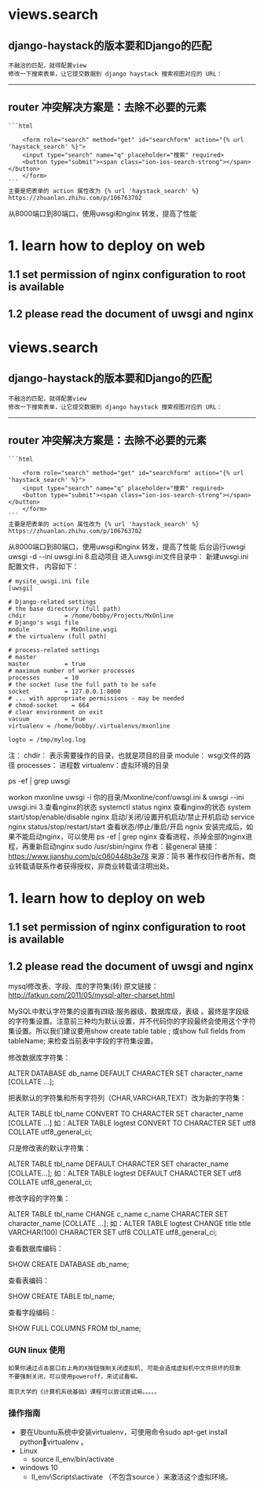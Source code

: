 # views.search

## django-haystack的版本要和Django的匹配

    不融洽的匹配，就得配置view
    修改一下搜索表单，让它提交数据到 django haystack 搜索视图对应的 URL：

-------

## router 冲突解决方案是：去除不必要的元素

    ```html

        <form role="search" method="get" id="searchform" action="{% url 'haystack_search' %}">
        <input type="search" name="q" placeholder="搜索" required>
        <button type="submit"><span class="ion-ios-search-strong"></span></button>
        </form>
    ```
    主要是把表单的 action 属性改为 {% url 'haystack_search' %}
    https://zhuanlan.zhihu.com/p/106763702

从8000端口到80端口，使用uwsgi和nginx 转发，提高了性能
#	1. learn how to deploy on web

##	1.1 set permission  of nginx configuration  to root is available
##	1.2 please read the document of uwsgi and nginx

# views.search

## django-haystack的版本要和Django的匹配

    不融洽的匹配，就得配置view
    修改一下搜索表单，让它提交数据到 django haystack 搜索视图对应的 URL：

-------

## router 冲突解决方案是：去除不必要的元素

    ```html

        <form role="search" method="get" id="searchform" action="{% url 'haystack_search' %}">
        <input type="search" name="q" placeholder="搜索" required>
        <button type="submit"><span class="ion-ios-search-strong"></span></button>
        </form>
    ```
    主要是把表单的 action 属性改为 {% url 'haystack_search' %}
    https://zhuanlan.zhihu.com/p/106763702

从8000端口到80端口，使用uwsgi和nginx 转发，提高了性能
后台运行uwsgi 
uwsgi -d --ini uwsgi.ini
8.启动项目
进入uwsgi.ini文件目录中：
新建uwsgi.ini 配置文件， 内容如下：
    
    # mysite_uwsgi.ini file
    [uwsgi]
    
    # Django-related settings
    # the base directory (full path)
    chdir           = /home/bobby/Projects/MxOnline
    # Django's wsgi file
    module          = MxOnline.wsgi
    # the virtualenv (full path)
    
    # process-related settings
    # master
    master          = true
    # maximum number of worker processes
    processes       = 10
    # the socket (use the full path to be safe
    socket          = 127.0.0.1:8000
    # ... with appropriate permissions - may be needed
    # chmod-socket    = 664
    # clear environment on exit
    vacuum          = true
    virtualenv = /home/bobby/.virtualenvs/mxonline
    
    logto = /tmp/mylog.log

注：
    chdir： 表示需要操作的目录，也就是项目的目录
    module： wsgi文件的路径
    processes： 进程数
    virtualenv：虚拟环境的目录
        

<!-- 查看端口.. -->
ps -ef | grep uwsgi

workon mxonline
uwsgi -i 你的目录/Mxonline/conf/uwsgi.ini &
uwsgi --ini uwsgi.ini
3.查看nginx的状态
systemctl status nginx 查看nginx的状态
system start/stop/enable/disable nginx 启动/关闭/设置开机启动/禁止开机启动
service nginx status/stop/restart/start 查看状态/停止/重启/开启 ngnix
安装完成后，如果不能启动nginx，可以使用 ps -ef | grep nginx 查看进程，杀掉全部的nginx进程，再重新启动nginx
 sudo /usr/sbin/nginx
作者：裴general
链接：https://www.jianshu.com/p/c060448b3e78
来源：简书
著作权归作者所有。商业转载请联系作者获得授权，非商业转载请注明出处。
#	1. learn how to deploy on web

##	1.1 set permission  of nginx configuration  to root is available
##	1.2 please read the document of uwsgi and nginx


mysql修改表、字段、库的字符集(转)
原文链接：http://fatkun.com/2011/05/mysql-alter-charset.html

MySQL中默认字符集的设置有四级:服务器级，数据库级，表级 。最终是字段级 的字符集设置。注意前三种均为默认设置，并不代码你的字段最终会使用这个字符集设置。所以我们建议要用show create table table ; 或show full fields from tableName; 来检查当前表中字段的字符集设置。

 

修改数据库字符集：

 

ALTER DATABASE db_name DEFAULT CHARACTER SET character_name [COLLATE ...];
 

把表默认的字符集和所有字符列（CHAR,VARCHAR,TEXT）改为新的字符集：

 

ALTER TABLE tbl_name CONVERT TO CHARACTER SET character_name [COLLATE ...]
如：ALTER TABLE logtest CONVERT TO CHARACTER SET utf8 COLLATE utf8_general_ci;
 

只是修改表的默认字符集：

 

ALTER TABLE tbl_name DEFAULT CHARACTER SET character_name [COLLATE...];
如：ALTER TABLE logtest DEFAULT CHARACTER SET utf8 COLLATE utf8_general_ci;
 

修改字段的字符集：

 

ALTER TABLE tbl_name CHANGE c_name c_name CHARACTER SET character_name [COLLATE ...];
如：ALTER TABLE logtest CHANGE title title VARCHAR(100) CHARACTER SET utf8 COLLATE utf8_general_ci;
 

查看数据库编码：

 

SHOW CREATE DATABASE db_name;
 

查看表编码：

 

SHOW CREATE TABLE tbl_name;
 

查看字段编码：

 

SHOW FULL COLUMNS FROM tbl_name;


### GUN linux 使用
	如果你通过点击窗口右上角的X按钮强制关闭虚拟机, 可能会造成虚拟机中文件损坏的现象
	不要强制关闭，可以使用poweroff，来试试看嘛。

	南京大学的《计算机系统基础》课程可以尝试尝试嘛。。。。。

### 操作指南
-   要在Ubuntu系统中安装virtualenv，可使用命令sudo apt-get install pythonvirtualenv 。
-   Linux
    -   source ll_env/bin/activate
-   windows 10
    -   ll_env\Scripts\activate （不包含source ）来激活这个虚拟环境。

